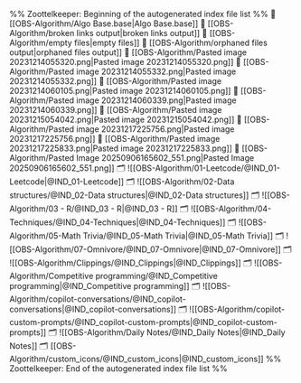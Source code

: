%% Zoottelkeeper: Beginning of the autogenerated index file list  %%
📄 [[OBS-Algorithm/Algo Base.base|Algo Base.base]]
📄 [[OBS-Algorithm/broken links output|broken links output]]
📄 [[OBS-Algorithm/empty files|empty files]]
📄 [[OBS-Algorithm/orphaned files output|orphaned files output]]
📄 [[OBS-Algorithm/Pasted image 20231214055320.png|Pasted image 20231214055320.png]]
📄 [[OBS-Algorithm/Pasted image 20231214055332.png|Pasted image 20231214055332.png]]
📄 [[OBS-Algorithm/Pasted image 20231214060105.png|Pasted image 20231214060105.png]]
📄 [[OBS-Algorithm/Pasted image 20231214060339.png|Pasted image 20231214060339.png]]
📄 [[OBS-Algorithm/Pasted image 20231215054042.png|Pasted image 20231215054042.png]]
📄 [[OBS-Algorithm/Pasted image 20231217225756.png|Pasted image 20231217225756.png]]
📄 [[OBS-Algorithm/Pasted image 20231217225833.png|Pasted image 20231217225833.png]]
📄 [[OBS-Algorithm/Pasted Image 20250906165602_551.png|Pasted Image 20250906165602_551.png]]
🗂️ ![[OBS-Algorithm/01-Leetcode/@IND_01-Leetcode|@IND_01-Leetcode]]
🗂️ ![[OBS-Algorithm/02-Data structures/@IND_02-Data structures|@IND_02-Data structures]]
🗂️ ![[OBS-Algorithm/03 - R/@IND_03 - R|@IND_03 - R]]
🗂️ ![[OBS-Algorithm/04-Techniques/@IND_04-Techniques|@IND_04-Techniques]]
🗂️ ![[OBS-Algorithm/05-Math Trivia/@IND_05-Math Trivia|@IND_05-Math Trivia]]
🗂️ ![[OBS-Algorithm/07-Omnivore/@IND_07-Omnivore|@IND_07-Omnivore]]
🗂️ ![[OBS-Algorithm/Clippings/@IND_Clippings|@IND_Clippings]]
🗂️ ![[OBS-Algorithm/Competitive programming/@IND_Competitive programming|@IND_Competitive programming]]
🗂️ ![[OBS-Algorithm/copilot-conversations/@IND_copilot-conversations|@IND_copilot-conversations]]
🗂️ ![[OBS-Algorithm/copilot-custom-prompts/@IND_copilot-custom-prompts|@IND_copilot-custom-prompts]]
🗂️ ![[OBS-Algorithm/Daily Notes/@IND_Daily Notes|@IND_Daily Notes]]
🗂️ [[OBS-Algorithm/custom_icons/@IND_custom_icons|@IND_custom_icons]]
%% Zoottelkeeper: End of the autogenerated index file list  %%
